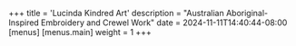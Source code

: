 +++
title = 'Lucinda Kindred Art'
description = "Australian Aboriginal-Inspired Embroidery and Crewel Work"
date = 2024-11-11T14:40:44-08:00
[menus]
  [menus.main]
    weight = 1
+++

